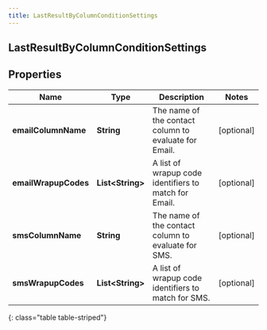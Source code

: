 ```yaml
---
title: LastResultByColumnConditionSettings
---
```

## LastResultByColumnConditionSettings


## Properties

| Name | Type | Description | Notes |
| ------------ | ------------- | ------------- | ------------- |
| **emailColumnName** | <!----><!---->**String**<!----> | The name of the contact column to evaluate for Email. |  [optional] |
| **emailWrapupCodes** | <!----><!---->**List&lt;String&gt;**<!----> | A list of wrapup code identifiers to match for Email. |  [optional] |
| **smsColumnName** | <!----><!---->**String**<!----> | The name of the contact column to evaluate for SMS. |  [optional] |
| **smsWrapupCodes** | <!----><!---->**List&lt;String&gt;**<!----> | A list of wrapup code identifiers to match for SMS. |  [optional] |
{: class="table table-striped"}



